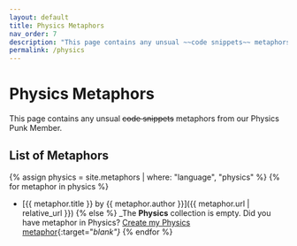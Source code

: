 ```yaml
---
layout: default
title: Physics Metaphors
nav_order: 7
description: "This page contains any unsual ~~code snippets~~ metaphors from our Physics Punk Member."
permalink: /physics
---
```


# Physics Metaphors

This page contains any unsual ~~code snippets~~ metaphors from our Physics Punk Member.

## List of Metaphors
{% assign physics = site.metaphors | where: "language", "physics" %}
{% for metaphor in physics %}
- [{{ metaphor.title }} by {{ metaphor.author }}]({{ metaphor.url | relative_url }})
{% else %}
  _The **Physics** collection is empty. Did you have metaphor in Physics? [Create my Physics metaphor](https://github.com/StreetCommunityProgrammer/metaphore/issues/new?assignees=&labels=metaphore&template=metaphore_request.yml&title=Add+%5BMETAPHORE+NAME%5D){:target="_blank"}_
{% endfor %}